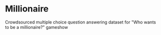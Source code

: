 # Millionaire
Crowdsourced multiple choice question answering dataset for "Who wants to be a millionaire?" gameshow
